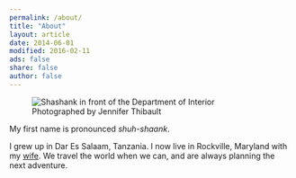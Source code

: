 ```yaml
---
permalink: /about/
title: "About"
layout: article
date: 2014-06-01
modified: 2016-02-11
ads: false
share: false
author: false
---
```


<figure>
	<img src="http://khandelwal.github.io/images/portrait-18f.jpg" alt="Shashank in front of the Department of Interior">
	<figcaption>Photographed by Jennifer Thibault</figcaption>
</figure>

My first name is pronounced *shuh-shaank*. 


I grew up in Dar Es Salaam, Tanzania. I now live in Rockville, Maryland with my
[wife](http://www.sbansal.com). We travel the world when we can, and are always
planning the next adventure. 
